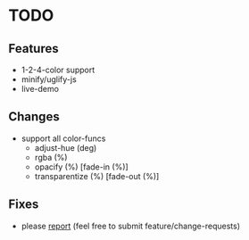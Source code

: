 # TODO

## Features
- 1-2-4-color support
- minify/uglify-js
- live-demo

## Changes
- support all color-funcs 
  - adjust-hue (deg)
  - rgba (%)
  - opacify (%) [fade-in (%)]
  - transparentize (%) [fade-out (%)]

## Fixes
- please [report](https://github.com/fr33kvanderwand/hypnoload/issues) (feel free to submit feature/change-requests)
